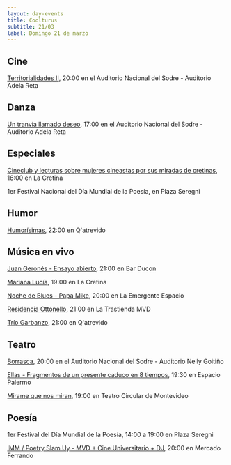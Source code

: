 ```yaml
---
layout: day-events
title: Coolturus
subtitle: 21/03
label: Domingo 21 de marzo
---
```


## Cine

[Territorialidades II](https://sodre.gub.uy/#calendario), 20:00 en el Auditorio Nacional del Sodre - Auditorio Adela Reta

## Danza

[Un tranvía llamado deseo](https://sodre.gub.uy/#calendario), 17:00 en el Auditorio Nacional del Sodre - Auditorio Adela Reta

## Especiales

[Cineclub y lecturas sobre mujeres cineastas por sus miradas de cretinas](https://instagram.com/lacretinacasa?igshid=nrtucgnc6eso), 16:00 en La Cretina

1er Festival Nacional del Día Mundial de la Poesía, en Plaza Seregni

## Humor

[Humorísimas](https://instagram.com/qatrevido?igshid=8bj6dzn4g7aj), 22:00 en Q'atrevido

## Música en vivo

[Juan Geronés - Ensayo abierto](https://www.instagram.com/p/CKR1OJkgfgp/), 21:00 en Bar Ducon

[Mariana Lucía](https://instagram.com/lacretinacasa?igshid=nrtucgnc6eso), 19:00 en La Cretina

[Noche de Blues - Papa Mike](https://instagram.com/laemergenteuy?igshid=180ltec2vi9sf), 20:00 en La Emergente Espacio

[Residencia Ottonello](https://www.latrastienda.com.uy/), 21:00 en La Trastienda MVD

[Trío Garbanzo](https://instagram.com/qatrevido?igshid=8bj6dzn4g7aj), 21:00 en Q'atrevido

## Teatro

[Borrasca](https://instagram.com/borrasca.obrateatral?igshid=1thnw8w6hkovi), 20:00 en el Auditorio Nacional del Sodre - Auditorio Nelly Goitiño

[Ellas - Fragmentos de un presente caduco en 8 tiempos](https://instagram.com/salaespaciopalermo?igshid=1bmb3d8brkyad), 19:30 en Espacio Palermo

[Mirame que nos miran](http://www.teatrocircular.org.uy/mirame-que-nos-miran-estreno-octubre-2020/), 19:00 en Teatro Circular de Montevideo

## Poesía

1er Festival del Día Mundial de la Poesía, 14:00 a 19:00 en Plaza Seregni

[IMM / Poetry Slam Uy - MVD + Cine Universitario + DJ](https://instagram.com/mercadoferrando?igshid=bc93k04dv84o), 20:00 en Mercado Ferrando
